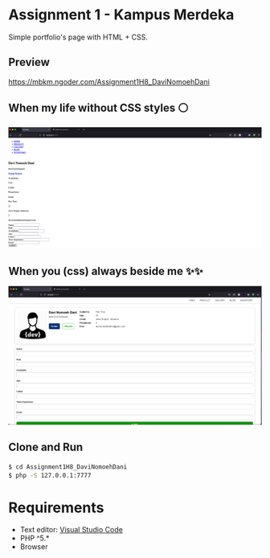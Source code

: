 # Assignment 1 - Kampus Merdeka
Simple portfolio's page with HTML + CSS.

## Preview
https://mbkm.ngoder.com/Assignment1H8_DaviNomoehDani

## When my life without CSS styles ⚪️
![html_only.png](screenshots/html_only.png)

## When you (css) always beside me ✨✨
![html_only.png](screenshots/html_css.png)

## Clone and Run
```sh
$ cd Assignment1H8_DaviNomoehDani
$ php -S 127.0.0.1:7777
```

# Requirements
- Text editor: [Visual Studio Code](https://code.visualstudio.com/)
- PHP ^5.*
- Browser